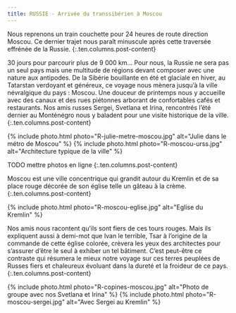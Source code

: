 ```yaml
---
title: RUSSIE - Arrivée du transsibérien à Moscou
---
```


Nous reprenons un train couchette pour 24 heures de route direction Moscou. Ce dernier trajet nous paraît minuscule après cette traversée effrénée de la Russie.
{:.ten.columns.post-content}
<!--fin extrait-->

30 jours pour parcourir plus de 9 000 km... Pour nous, la Russie ne sera pas un seul pays mais une multitude de régions devant composer avec une nature aux antipodes. De la Sibérie bouillante en été et glaciale en hiver, au Tatarstan verdoyant et généreux, ce voyage nous mènera jusqu’à la ville névralgique du pays : Moscou.
Une douceur de printemps nous y accueille avec des canaux et des rues piétonnes arborant de confortables cafés et restaurants. Nos amis russes Sergei, Svetlana et Irina, rencontrés l’été dernier au Monténégro nous y baladent pour une visite historique de la ville.
{:.ten.columns.post-content}

{% include photo.html photo="R-julie-metre-moscou.jpg" alt="Julie dans le métro de Moscou" %}
{% include photo.html photo="R-moscou-urss.jpg" alt="Architecture typique de la ville" %}

TODO mettre photos en ligne
{:.ten.columns.post-content}

Moscou est une ville concentrique qui grandit autour du Kremlin et de sa place rouge décorée de son église telle un gâteau à la crème.
{:.ten.columns.post-content}

{% include photo.html photo="R-moscou-eglise.jpg" alt="Eglise du Kremlin" %}



Nos amis nous racontent qu’ils sont fiers de ces tours rouges. Mais ils expliquent aussi à demi-mot que Ivan le terrible, Tsar à l’origine de la commande de cette église colorée, crèvera les yeux des architectes pour s’assurer d’être le seul à exhiber un tel bâtiment. C’est peut-être ce contraste qui résumera le mieux notre voyage sur ces terres peuplées de Russes fiers et chaleureux évoluant dans la dureté et la froideur de ce pays.
{:.ten.columns.post-content}

{% include photo.html photo="R-copines-moscou.jpg" alt="Photo de groupe avec nos Svetlana et Irina" %}
{% include photo.html photo="R-moscou-sergei.jpg" alt="Avec Sergei au Kremlin" %}
